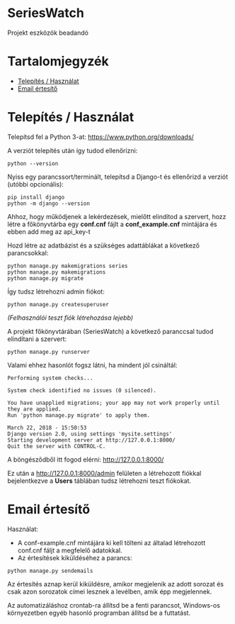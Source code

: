 SeriesWatch
===========
Projekt eszközök beadandó

Tartalomjegyzék
===============
* [Telepítés / Használat](#telepítés-/-használat)
* [Email értesítő](#email-értesítő)

Telepítés / Használat
=====================
Telepítsd fel a Python 3-at: https://www.python.org/downloads/

A verziót telepítés után így tudod ellenőrizni:
```
python --version
```
Nyiss egy parancssort/terminált, telepítsd a Django-t és ellenőrizd a
verziót (utóbbi opcionális): 
```
pip install django
python -m django --version
```
Ahhoz, hogy működjenek a lekérdezések, mielőtt elindítod a szervert, hozz létre a főkönyvtárba egy
**conf.cnf** fájlt a **conf_example.cnf** mintájára és ebben add meg az api_key-t


Hozd létre az adatbázist és a szükséges adattáblákat a következő parancsokkal:
```
python manage.py makemigrations series
python manage.py makemigrations
python manage.py migrate
```
Így tudsz létrehozni admin fiókot:
```
python manage.py createsuperuser
```
_(Felhasználói teszt fiók létrehozása lejebb)_

A projekt főkönyvtárában (SeriesWatch) a következő paranccsal tudod elindítani a szervert:
```
python manage.py runserver
```
Valami ehhez hasonlót fogsz látni, ha mindent jól csináltál:
```
Performing system checks...

System check identified no issues (0 silenced).

You have unapplied migrations; your app may not work properly until they are applied.
Run 'python manage.py migrate' to apply them.

March 22, 2018 - 15:50:53
Django version 2.0, using settings 'mysite.settings'
Starting development server at http://127.0.0.1:8000/
Quit the server with CONTROL-C.
```

A böngésződből itt fogod elérni: http://127.0.0.1:8000/


Ez után a http://127.0.0.1:8000/admin felületen a létrehozott fiókkal
bejelentkezve a **Users** táblában tudsz létrehozni teszt fiókokat.


# Email értesítő
Használat:
- A conf-example.cnf mintájára ki kell tölteni az általad létrehozott conf.cnf
 fáljt a megfelelő adatokkal.
- Az értesítések kiküldéséhez a parancs:
```
python manage.py sendemails
```
Az értesítés aznap kerül kiküldésre, amikor megjelenik az adott sorozat és csak azon
sorozatok címei lesznek a levélben, amik épp megjelennek.

Az automatizáláshoz crontab-ra állítsd be a fenti parancsot, Windows-os környezetben
egyéb hasonló programban állítsd be a futtatást.
